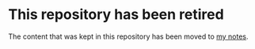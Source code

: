 # This repository has been retired

The content that was kept in this repository has been moved to [my notes](https://notes.stuartpb.com/content/1c1b77bb-9e37-4d0a-9dd2-5bafbeee15f5.html).
